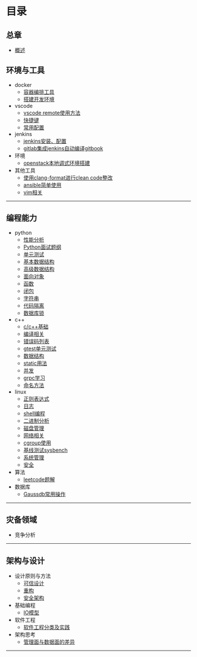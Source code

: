 # 目录

## 总章

- [概述](README.md)

## 环境与工具

- docker
  - [容器编排工具](devops/docker/docker-compose.md)
  - [搭建开发环境](devops/docker/docker_env.md)
- vscode
  - [vscode remote使用方法](devops/vscode/remote.md)
  - [快捷键](devops/vscode/keymap.md)
  - [常用配置](devops/vscode/config.md)
- jenkins
  - [jenkins安装、配置](devops/jenkins.md)
  - [gitlab集成jenkins自动编译gitbook](devops/jenkins_gitbook.md)
- 环境
  - [openstack本地调式环境搭建](python/dev-env.md)
- 其他工具
  - [使用clang-format进行clean code整改](devops/tools/clang-format.md)
  - [ansible简单使用](devops/ansible.md)
  - [vim相关](devops/tools/vim.md)

---

## 编程能力

- python
  - [性能分析](python/perf_analyze.md)
  - [Python面试题纲](python/interview.md)
  - [单元测试](python/ut.md)
  - [基本数据结构](python/base_ds.md)
  - [高级数据结构]()
  - [面向对象](python/oo.md)
  - [函数](python/function.md)
  - [闭包](python/closure.md)
  - [字符串](python/str.md)
  - [代码隔离](python/code-isolation.md)
  - [数据库锁](python/database-lock.md)
- c++
  - [c/c++基础](c++/base.md)
  - [编译相关](c++/compile.md)
  - [错误码列表](c++/errno.md)
  - [gtest单元测试](c++/ut.md)
  - [数据结构](c++/ds.md)
  - [static用法](c++/static.md)
  - [并发](c++/concurrency.md)
  - [grpc学习](c++/grpc.md)
  - [命名方法](c++/naming.md)
- linux
  - [正则表达式](linux/regex.md)
  - [日志](linux/log.md)
  - [shell编程](linux/shell.md)
  - [二进制分析](linux/binary.md)
  - [磁盘管理](linux/disk.md)
  - [网络相关](linux/network.md)
  - [cgroup使用](linux/cgroup.md)
  - [基线测试sysbench](linux/sysbench.md)
  - [系统管理](linux/system.md)
  - [安全](linux/security.md)
- 算法
  - [leetcode题解](algorithm/leetcode.md)
- 数据库
  - [Gaussdb常用操作](database/database-operation.md)

---

## 灾备领域

- 竞争分析

---

## 架构与设计

- 设计原则与方法
  - [可信设计](arch/design.md)
  - [重构](arch/refactor.md)
  - [安全架构](arch/security.md)
- 基础编程
  - [IO模型](design/io.md)
- 软件工程
  - [软件工程分类及实践](design/software_engineering.md)
- 架构思考
  - [管理面与数据面的差异](design/control_data.md)
---

